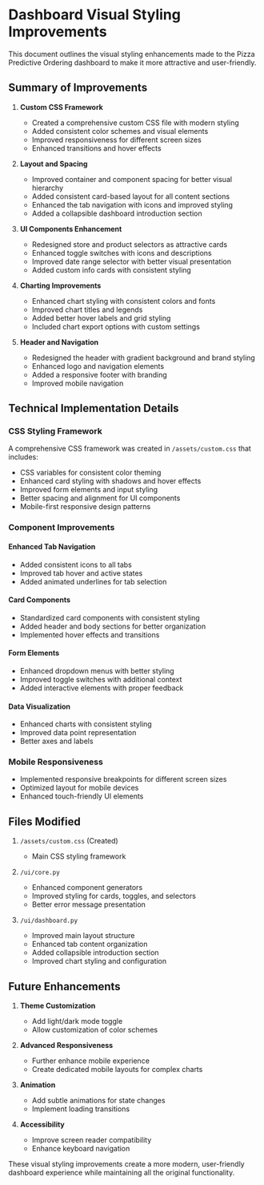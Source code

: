 # Dashboard Visual Styling Improvements

This document outlines the visual styling enhancements made to the Pizza Predictive Ordering dashboard to make it more attractive and user-friendly.

## Summary of Improvements

1. **Custom CSS Framework**
   - Created a comprehensive custom CSS file with modern styling
   - Added consistent color schemes and visual elements
   - Improved responsiveness for different screen sizes
   - Enhanced transitions and hover effects

2. **Layout and Spacing**
   - Improved container and component spacing for better visual hierarchy
   - Added consistent card-based layout for all content sections
   - Enhanced the tab navigation with icons and improved styling
   - Added a collapsible dashboard introduction section

3. **UI Components Enhancement**
   - Redesigned store and product selectors as attractive cards
   - Enhanced toggle switches with icons and descriptions
   - Improved date range selector with better visual presentation
   - Added custom info cards with consistent styling

4. **Charting Improvements**
   - Enhanced chart styling with consistent colors and fonts
   - Improved chart titles and legends
   - Added better hover labels and grid styling
   - Included chart export options with custom settings

5. **Header and Navigation**
   - Redesigned the header with gradient background and brand styling
   - Enhanced logo and navigation elements
   - Added a responsive footer with branding
   - Improved mobile navigation

## Technical Implementation Details

### CSS Styling Framework
A comprehensive CSS framework was created in `/assets/custom.css` that includes:
- CSS variables for consistent color theming
- Enhanced card styling with shadows and hover effects
- Improved form elements and input styling
- Better spacing and alignment for UI components
- Mobile-first responsive design patterns

### Component Improvements

#### Enhanced Tab Navigation
- Added consistent icons to all tabs
- Improved tab hover and active states
- Added animated underlines for tab selection

#### Card Components
- Standardized card components with consistent styling
- Added header and body sections for better organization
- Implemented hover effects and transitions

#### Form Elements
- Enhanced dropdown menus with better styling
- Improved toggle switches with additional context
- Added interactive elements with proper feedback

#### Data Visualization
- Enhanced charts with consistent styling
- Improved data point representation
- Better axes and labels

### Mobile Responsiveness
- Implemented responsive breakpoints for different screen sizes
- Optimized layout for mobile devices
- Enhanced touch-friendly UI elements

## Files Modified

1. `/assets/custom.css` (Created)
   - Main CSS styling framework

2. `/ui/core.py`
   - Enhanced component generators
   - Improved styling for cards, toggles, and selectors
   - Better error message presentation

3. `/ui/dashboard.py`
   - Improved main layout structure
   - Enhanced tab content organization
   - Added collapsible introduction section
   - Improved chart styling and configuration

## Future Enhancements

1. **Theme Customization**
   - Add light/dark mode toggle
   - Allow customization of color schemes

2. **Advanced Responsiveness**
   - Further enhance mobile experience
   - Create dedicated mobile layouts for complex charts

3. **Animation**
   - Add subtle animations for state changes
   - Implement loading transitions

4. **Accessibility**
   - Improve screen reader compatibility
   - Enhance keyboard navigation

These visual styling improvements create a more modern, user-friendly dashboard experience while maintaining all the original functionality.